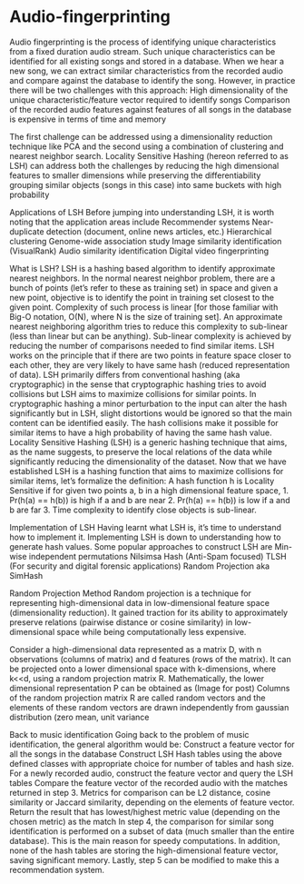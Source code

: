 # Audio-fingerprinting

Audio fingerprinting is the process of identifying unique characteristics from a fixed duration audio stream. Such unique characteristics can be identified for all existing songs and stored in a database. When we hear a new song, we can extract similar characteristics from the recorded audio and compare against the database to identify the song. However, in practice there will be two challenges with this approach:
High dimensionality of the unique characteristic/feature vector required to identify songs
Comparison of the recorded audio features against features of all songs in the database is expensive in terms of time and memory

The first challenge can be addressed using a dimensionality reduction technique like PCA and the second using a combination of clustering and nearest neighbor search. Locality Sensitive Hashing (hereon referred to as LSH) can address both the challenges by
reducing the high dimensional features to smaller dimensions while preserving the differentiability
grouping similar objects (songs in this case) into same buckets with high probability

Applications of LSH
Before jumping into understanding LSH, it is worth noting that the application areas include
Recommender systems
Near-duplicate detection (document, online news articles, etc.)
Hierarchical clustering
Genome-wide association study
Image similarity identification (VisualRank)
Audio similarity identification
Digital video fingerprinting

What is LSH?
LSH is a hashing based algorithm to identify approximate nearest neighbors. In the normal nearest neighbor problem, there are a bunch of points (let’s refer to these as training set) in space and given a new point, objective is to identify the point in training set closest to the given point. Complexity of such process is linear [for those familiar with Big-O notation, O(N), where N is the size of training set]. An approximate nearest neighboring algorithm tries to reduce this complexity to sub-linear (less than linear but can be anything). Sub-linear complexity is achieved by reducing the number of comparisons needed to find similar items.
LSH works on the principle that if there are two points in feature space closer to each other, they are very likely to have same hash (reduced representation of data). LSH primarily differs from conventional hashing (aka cryptographic) in the sense that cryptographic hashing tries to avoid collisions but LSH aims to maximize collisions for similar points. In cryptographic hashing a minor perturbation to the input can alter the hash significantly but in LSH, slight distortions would be ignored so that the main content can be identified easily. The hash collisions make it possible for similar items to have a high probability of having the same hash value.
Locality Sensitive Hashing (LSH) is a generic hashing technique that aims, as the name suggests, to preserve the local relations of the data while significantly reducing the dimensionality of the dataset.
Now that we have established LSH is a hashing function that aims to maximize collisions for similar items, let’s formalize the definition:
A hash function h is Locality Sensitive if for given two points a, b in a high dimensional feature space, 1. Pr(h(a) == h(b)) is high if a and b are near 2. Pr(h(a) == h(b)) is low if a and b are far 3. Time complexity to identify close objects is sub-linear.

Implementation of LSH
Having learnt what LSH is, it’s time to understand how to implement it. Implementing LSH is down to understanding how to generate hash values. Some popular approaches to construct LSH are
Min-wise independent permutations
Nilsimsa Hash (Anti-Spam focused)
TLSH (For security and digital forensic applications)
Random Projection aka SimHash


Random Projection Method
Random projection is a technique for representing high-dimensional data in low-dimensional feature space (dimensionality reduction). It gained traction for its ability to approximately preserve relations (pairwise distance or cosine similarity) in low-dimensional space while being computationally less expensive.

Consider a high-dimensional data represented as a matrix D, with n observations (columns of matrix) and d features (rows of the matrix). It can be projected onto a lower dimensional space with k-dimensions, where k<<d, using a random projection matrix R. Mathematically, the lower dimensional representation P can be obtained as
(Image for post)
Columns of the random projection matrix R are called random vectors and the elements of these random vectors are drawn independently from gaussian distribution (zero mean, unit variance


Back to music identification
Going back to the problem of music identification, the general algorithm would be:
Construct a feature vector for all the songs in the database
Construct LSH Hash tables using the above defined classes with appropriate choice for number of tables and hash size.
For a newly recorded audio, construct the feature vector and query the LSH tables
Compare the feature vector of the recorded audio with the matches returned in step 3. Metrics for comparison can be L2 distance, cosine similarity or Jaccard similarity, depending on the elements of feature vector.
Return the result that has lowest/highest metric value (depending on the chosen metric) as the match
In step 4, the comparison for similar song identification is performed on a subset of data (much smaller than the entire database). This is the main reason for speedy computations. In addition, none of the hash tables are storing the high-dimensional feature vector, saving significant memory. Lastly, step 5 can be modified to make this a recommendation system.
